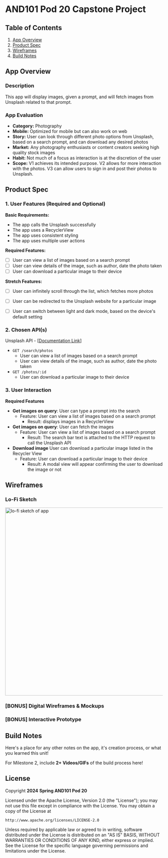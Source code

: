 # **AND101 Pod 20 Capstone Project**

## Table of Contents

1. [App Overview](#App-Overview)
1. [Product Spec](#Product-Spec)
1. [Wireframes](#Wireframes)
1. [Build Notes](#Build-Notes)

## App Overview

### Description

This app will display images, given a prompt, and will fetch images from Unsplash related to that prompt.

### App Evaluation

- **Category:** Photography
- **Mobile:** Optimized for mobile but can also work on web
- **Story:** User can look through different photo options from Unsplash, based on a search prompt, and can download any desired photos
- **Market:** Any photography enthusiasts or content creators seeking high quality stock images
- **Habit:** Not much of a focus as interaction is at the discretion of the user
- **Scope:** V1 achieves its intended purpose. V2 allows for more interaction with the photos. V3 can allow users to sign in and post their photos to Unsplash.

## Product Spec

### 1. User Features (Required and Optional)

**Basic Requirements:**

- The app calls the Unsplash successfully
- The app uses a RecyclerView
- The app uses consistent styling
- The app uses multiple user actions

**Required Features:**
- [ ] User can view a list of images based on a search prompt
- [ ] User can view details of the image, such as author, date the photo taken
- [ ] User can download a particular image to their device

**Stretch Features:**
- [ ] User can infinitely scroll through the list, which fetches more photos
- [ ] User can be redirected to the Unsplash website for a particular image
- [ ] User can switch between light and dark mode, based on the device's default setting


### 2. Chosen API(s)
Unsplash API - [[Documentation Link](https://unsplash.com/documentation#get-a-photo)]

- `GET /search/photos`
    - User can view a list of images based on a search prompt
    - User can view details of the image, such as author, date the photo taken
- `GET /photos/:id`
    - User can download a particular image to their device

### 3. User Interaction

**Required Features**

- **Get images on query**: User can type a prompt into the search
    - Feature: User can view a list of images based on a search prompt
        - Result: displays images in a RecyclerView
- **Get images on query**: User can fetch the images
    - Feature: User can view a list of images based on a search prompt
        - Result: The search bar text is attached to the HTTP request to call the Unsplash API
- **Download image** User can download a particular image listed in the Recycler View
    - Feature: User can download a particular image to their device
        - Result: A modal view will appear confirming the user to download the image or not

## Wireframes

### Lo-Fi Sketch
<!-- Add picture of your hand sketched wireframes in this section -->
<img src="https://i.imgur.com/bZSVegx.png" width=600 alt="lo-fi sketch of app">

### [BONUS] Digital Wireframes & Mockups

### [BONUS] Interactive Prototype

## Build Notes

Here's a place for any other notes on the app, it's creation
process, or what you learned this unit!

For Milestone 2, include **2+ Videos/GIFs** of the build process here!

## License

Copyright **2024** **Spring AND101 Pod 20**

Licensed under the Apache License, Version 2.0 (the "License");
you may not use this file except in compliance with the License.
You may obtain a copy of the License at

    http://www.apache.org/licenses/LICENSE-2.0

Unless required by applicable law or agreed to in writing, software
distributed under the License is distributed on an "AS IS" BASIS,
WITHOUT WARRANTIES OR CONDITIONS OF ANY KIND, either express or implied.
See the License for the specific language governing permissions and
limitations under the License.
